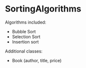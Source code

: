 # SortingAlgorithms

Algorithms included:

- Bubble Sort
- Selection Sort
- Insertion sort

Additional classes:
- Book (author, title, price)